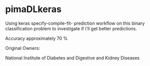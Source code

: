 # pimaDLkeras
Using keras specify-compile-fit- prediction workflow on this binary classification problem to investigate if i'll get better predictions. 


Accuracy approximately 70 %

Original Owners:

National Institute of Diabetes and Digestive and Kidney Diseases 
